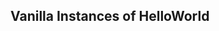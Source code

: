 <!--
 Copyright 2021 Kaska Miskolczi. All rights reserved.
 Use of this source code is governed by a BSD-style
 license that can be found in the LICENSE file.
-->

## Vanilla Instances of HelloWorld
